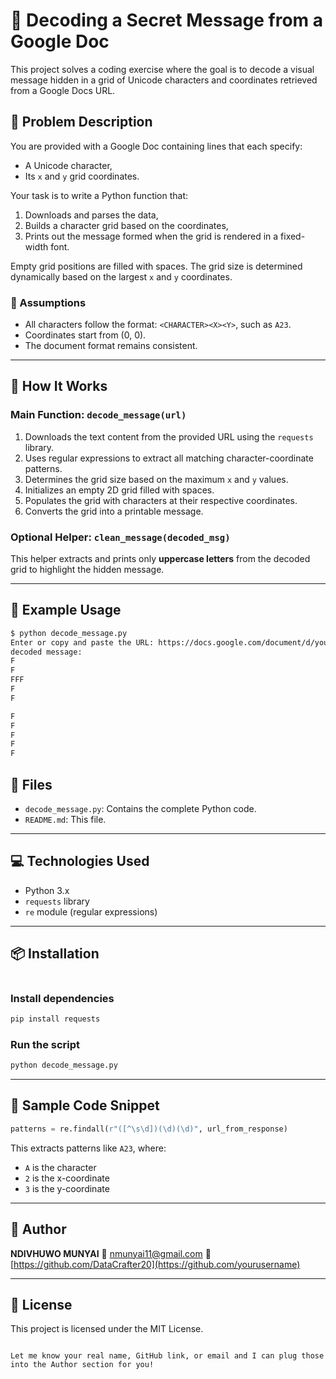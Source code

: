 # 🔐 Decoding a Secret Message from a Google Doc

This project solves a coding exercise where the goal is to decode a visual message hidden in a grid of Unicode characters and coordinates retrieved from a Google Docs URL.

## 🧩 Problem Description

You are provided with a Google Doc containing lines that each specify:
- A Unicode character,
- Its `x` and `y` grid coordinates.

Your task is to write a Python function that:
1. Downloads and parses the data,
2. Builds a character grid based on the coordinates,
3. Prints out the message formed when the grid is rendered in a fixed-width font.

Empty grid positions are filled with spaces. The grid size is determined dynamically based on the largest `x` and `y` coordinates.

### 📝 Assumptions
- All characters follow the format: `<CHARACTER><X><Y>`, such as `A23`.
- Coordinates start from (0, 0).
- The document format remains consistent.

---

## 🚀 How It Works

### Main Function: `decode_message(url)`
1. Downloads the text content from the provided URL using the `requests` library.
2. Uses regular expressions to extract all matching character-coordinate patterns.
3. Determines the grid size based on the maximum `x` and `y` values.
4. Initializes an empty 2D grid filled with spaces.
5. Populates the grid with characters at their respective coordinates.
6. Converts the grid into a printable message.

### Optional Helper: `clean_message(decoded_msg)`
This helper extracts and prints only **uppercase letters** from the decoded grid to highlight the hidden message.

---

## 🧪 Example Usage

```bash
$ python decode_message.py
Enter or copy and paste the URL: https://docs.google.com/document/d/your-example-id
decoded message:
F    
F    
FFF  
F    
F    

F
F
F
F
F
````

## 📂 Files

- `decode_message.py`: Contains the complete Python code.
- `README.md`: This file.

---

## 💻 Technologies Used

- Python 3.x
- `requests` library
- `re` module (regular expressions)

---

## 📦 Installation


```bash


````

### Install dependencies

```bash
pip install requests
```

### Run the script

```bash
python decode_message.py
```

---

## 🔧 Sample Code Snippet

```python
patterns = re.findall(r"([^\s\d])(\d)(\d)", url_from_response)
```

This extracts patterns like `A23`, where:

* `A` is the character
* `2` is the x-coordinate
* `3` is the y-coordinate

---

## 👤 Author

**NDIVHUWO MUNYAI**
📧 [nmunyai11@gmail.com](mailto:your.email@example.com)
🔗 [https://github.com/DataCrafter20](https://github.com/yourusername)

---

## 📄 License

This project is licensed under the MIT License.

```

Let me know your real name, GitHub link, or email and I can plug those into the Author section for you!
```

```bash
